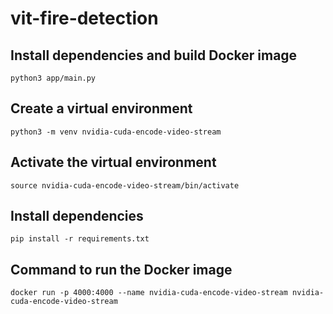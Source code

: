 # vit-fire-detection

## Install dependencies and build Docker image

```python3 app/main.py```

## Create a virtual environment

```python3 -m venv nvidia-cuda-encode-video-stream```

## Activate the virtual environment

```source nvidia-cuda-encode-video-stream/bin/activate```

## Install dependencies

```pip install -r requirements.txt```

## Command to run the Docker image

```docker run -p 4000:4000 --name nvidia-cuda-encode-video-stream nvidia-cuda-encode-video-stream```